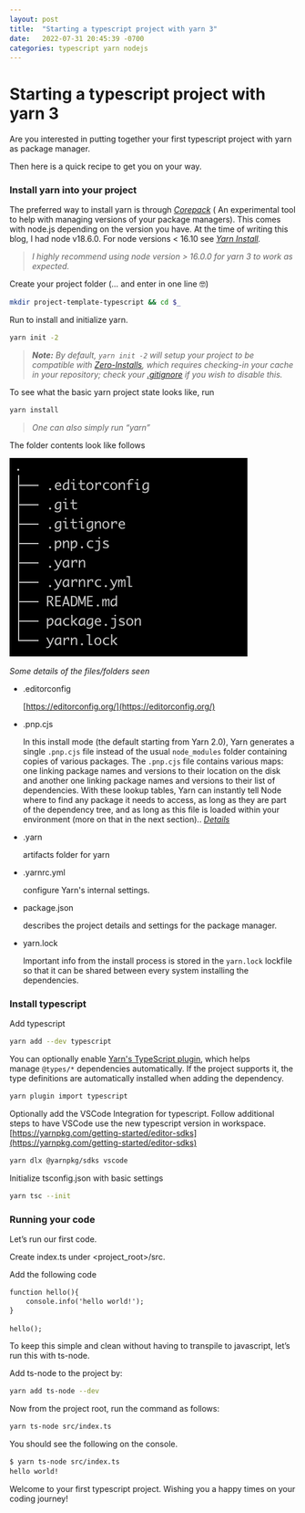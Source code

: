 ```yaml
---
layout: post
title:  "Starting a typescript project with yarn 3"
date:   2022-07-31 20:45:39 -0700
categories: typescript yarn nodejs
---
```

# Starting a typescript project with yarn 3


Are you interested in putting together your first typescript project with yarn as package manager.

Then here is a quick recipe to get you on your way.

### Install yarn into your project

The preferred way to install yarn is through *[Corepack](https://github.com/nodejs/corepack)* ( An experimental tool to help with managing versions of your package managers). This comes with node.js depending on the version you have. At the time of writing this blog, I had node v18.6.0. For node versions < 16.10 see *[Yarn Install](https://yarnpkg.com/getting-started/install).*

> *I highly recommend using node version > 16.0.0 for yarn 3 to work as expected.*
>

Create your project folder (… and enter in one line 🤓)

```bash
mkdir project-template-typescript && cd $_
```

Run to install and initialize yarn.

```bash
yarn init -2
```

> ***Note:** By default, `yarn init -2` will setup your project to be compatible with [Zero-Installs](https://yarnpkg.com/features/zero-installs), which requires checking-in your cache in your repository; check your [.gitignore](https://yarnpkg.com/getting-started/qa#which-files-should-be-gitignored) if you wish to disable this.*
>

To see what the basic yarn project state looks like, run

```bash
yarn install
```

> *One can also simply run “yarn”*
>

The folder contents look like follows

![Folder Contents](https://github.com/rabiddroid/rabiddroid.github.io/blob/gh-pages/_resources/img/2022-07-31-typescript-project-yarn-3-folder-contents.png)

*Some details of the files/folders seen*

- .editorconfig

    [https://editorconfig.org/](https://editorconfig.org/)

- .pnp.cjs

    In this install mode (the default starting from Yarn 2.0), Yarn generates a single `.pnp.cjs` file instead of the usual `node_modules` folder containing copies of various packages. The `.pnp.cjs` file contains various maps: one linking package names and versions to their location on the disk and another one linking package names and versions to their list of dependencies. With these lookup tables, Yarn can instantly tell Node where to find any package it needs to access, as long as they are part of the dependency tree, and as long as this file is loaded within your environment (more on that in the next section).. [*Details*](https://yarnpkg.com/features/pnp/#fixing-node_modules)

- .yarn

    artifacts folder for yarn

- .yarnrc.yml

    configure Yarn's internal settings.

- package.json

    describes the project details and settings for the package manager.

- yarn.lock

    Important info from the install process is stored in the `yarn.lock` lockfile so that it can be shared between every system installing the dependencies.


### Install typescript

Add typescript

```bash
yarn add --dev typescript
```

You can optionally enable [Yarn's TypeScript plugin](https://github.com/yarnpkg/berry/tree/master/packages/plugin-typescript), which helps manage `@types/*` dependencies automatically. If the project supports it, the type definitions are automatically installed when adding the dependency.

```bash
yarn plugin import typescript
```

Optionally add the VSCode Integration for typescript. Follow additional steps to have VSCode use the new  typescript version in workspace. [https://yarnpkg.com/getting-started/editor-sdks](https://yarnpkg.com/getting-started/editor-sdks)

```bash
yarn dlx @yarnpkg/sdks vscode
```

Initialize tsconfig.json with basic settings

```bash
yarn tsc --init
```

### Running your code

Let’s run our first code.

Create index.ts under <project_root>/src.

Add the following code

```tsx
function hello(){
    console.info('hello world!');
}

hello();
```

To keep this simple and clean without having to transpile to javascript, let’s run this with ts-node.

Add ts-node to the project by:

```bash
yarn add ts-node --dev
```

Now from the project root, run the command as follows:

```bash
yarn ts-node src/index.ts
```

You should see the following on the console.

```bash
$ yarn ts-node src/index.ts
hello world!
```

Welcome to your first typescript project. Wishing you a happy times on your coding journey!
